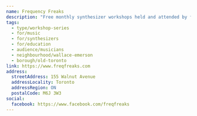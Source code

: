 ```yaml
---
name: Frequency Freaks
description: "Free monthly synthesizer workshops held and attended by friendly people dedicated to sharing information and techniques in synthesis and exposing these unique instruments to people and musicians. Workshops consist of demonstrations in a wide range of styles, performances from new and accomplished community members, discussions, and lots of information sharing in a friendly, relaxed and informal setting. No need to own any modular equipment or prior knowledge to attend."
tags:
  - type/workshop-series
  - for/music
  - for/synthesizers
  - for/education
  - audience/musicians
  - neighbourhood/wallace-emerson
  - borough/old-toronto
link: https://www.freqfreaks.com
address:
  streetAddress: 155 Walnut Avenue
  addressLocality: Toronto
  addressRegion: ON
  postalCode: M6J 3W3
social:
  facebook: https://www.facebook.com/freqfreaks
---
```

